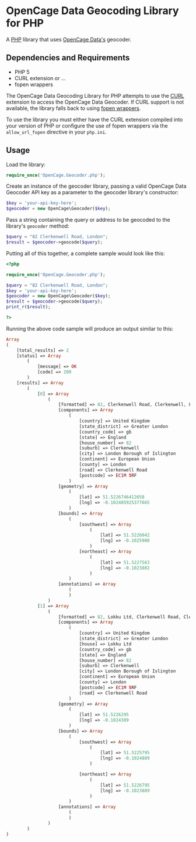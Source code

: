 # OpenCage Data Geocoding Library for PHP

A [PHP](http://php.net/) library that uses [OpenCage Data's](http://www.opencagedata.com/)
geocoder.

## Dependencies and Requirements

* PHP 5
* CURL extension or ...
* fopen wrappers

The OpenCage Data Geocoding Library for PHP attempts to use the [CURL](http://www.php.net/manual/en/book.curl.php)
extension to access the OpenCage Data Geocoder. If CURL support is not available, the library
falls back to using [fopen wrappers](http://uk3.php.net/manual/en/filesystem.configuration.php#ini.allow-url-fopen).

To use the library you must either have the CURL extension compiled into your version of PHP
or configure the use of fopen wrappers via the `allow_url_fopen` directive in your `php.ini`.

## Usage

Load the library:

```PHP
require_once('OpenCage.Geocoder.php');
```

Create an instance of the geocoder library, passing a valid OpenCage Data Geocoder API key
as a parameter to the geocoder library's constructor:

```PHP
$key = 'your-api-key-here';
$geocoder = new OpenCage\Geocoder($key);
```

Pass a string containing the query or address to be geocoded to the library's `geocoder` method:

```PHP
$query = "82 Clerkenwell Road, London";
$result = $geocoder->geocode($query);
```

Putting all of this together, a complete sample would look like this:

```PHP
<?php

require_once('OpenCage.Geocoder.php');

$query = "82 Clerkenwell Road, London";
$key = 'your-api-key-here';
$geocoder = new OpenCage\Geocoder($key);
$result = $geocoder->geocode($query);
print_r($result);

?>
```

Running the above code sample will produce an output similar to this:

```PHP
Array
(
    [total_results] => 2
    [status] => Array
        (
            [message] => OK
            [code] => 200
        )
    [results] => Array
        (
            [0] => Array
                (
                    [formatted] => 82, Clerkenwell Road, Clerkenwell, London Borough of Islington, London, EC1M 5RF, Greater London, England, United Kingdom, gb, European Union
                    [components] => Array
                        (
                            [country] => United Kingdom
                            [state_district] => Greater London
                            [country_code] => gb
                            [state] => England
                            [house_number] => 82
                            [suburb] => Clerkenwell
                            [city] => London Borough of Islington
                            [continent] => European Union
                            [county] => London
                            [road] => Clerkenwell Road
                            [postcode] => EC1M 5RF
                        )
                    [geometry] => Array
                        (
                            [lat] => 51.5226746412658
                            [lng] => -0.102485925377665
                        )
                    [bounds] => Array
                        (
                            [southwest] => Array
                                (
                                    [lat] => 51.5226042
                                    [lng] => -0.1025908
                                )
                            [northeast] => Array
                                (
                                    [lat] => 51.5227563
                                    [lng] => -0.1023802
                                )
                        )
                    [annotations] => Array
                        (
                        )
                )
            [1] => Array
                (
                    [formatted] => 82, Lokku Ltd, Clerkenwell Road, Clerkenwell, London Borough of Islington, London, EC1M 5RF, Greater London, England, United Kingdom, gb, European Union
                    [components] => Array
                        (
                            [country] => United Kingdom
                            [state_district] => Greater London
                            [house] => Lokku Ltd
                            [country_code] => gb
                            [state] => England
                            [house_number] => 82
                            [suburb] => Clerkenwell
                            [city] => London Borough of Islington
                            [continent] => European Union
                            [county] => London
                            [postcode] => EC1M 5RF
                            [road] => Clerkenwell Road
                        )
                    [geometry] => Array
                        (
                            [lat] => 51.5226295
                            [lng] => -0.1024389
                        )
                    [bounds] => Array
                        (
                            [southwest] => Array
                                (
                                    [lat] => 51.5225795
                                    [lng] => -0.1024889
                                )

                            [northeast] => Array
                                (
                                    [lat] => 51.5226795
                                    [lng] => -0.1023889
                                )
                        )
                    [annotations] => Array
                        (
                        )
                )
        )
)
```
